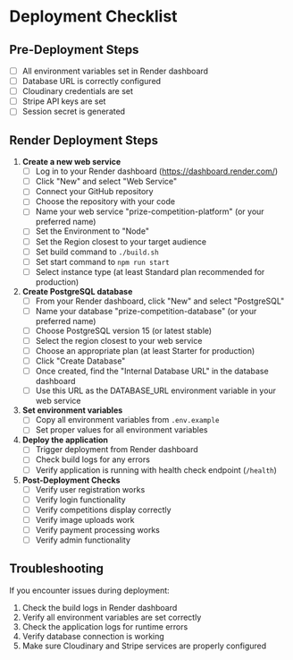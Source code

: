 # Deployment Checklist

## Pre-Deployment Steps

- [ ] All environment variables set in Render dashboard
- [ ] Database URL is correctly configured
- [ ] Cloudinary credentials are set
- [ ] Stripe API keys are set
- [ ] Session secret is generated

## Render Deployment Steps

1. **Create a new web service**
   - [ ] Log in to your Render dashboard (https://dashboard.render.com/)
   - [ ] Click "New" and select "Web Service"
   - [ ] Connect your GitHub repository
   - [ ] Choose the repository with your code
   - [ ] Name your web service "prize-competition-platform" (or your preferred name)
   - [ ] Set the Environment to "Node"
   - [ ] Set the Region closest to your target audience
   - [ ] Set build command to `./build.sh`
   - [ ] Set start command to `npm run start`
   - [ ] Select instance type (at least Standard plan recommended for production)

2. **Create PostgreSQL database**
   - [ ] From your Render dashboard, click "New" and select "PostgreSQL"
   - [ ] Name your database "prize-competition-database" (or your preferred name)
   - [ ] Choose PostgreSQL version 15 (or latest stable)
   - [ ] Select the region closest to your web service
   - [ ] Choose an appropriate plan (at least Starter for production)
   - [ ] Click "Create Database"
   - [ ] Once created, find the "Internal Database URL" in the database dashboard
   - [ ] Use this URL as the DATABASE_URL environment variable in your web service

3. **Set environment variables**
   - [ ] Copy all environment variables from `.env.example`
   - [ ] Set proper values for all environment variables

4. **Deploy the application**
   - [ ] Trigger deployment from Render dashboard
   - [ ] Check build logs for any errors
   - [ ] Verify application is running with health check endpoint (`/health`)

5. **Post-Deployment Checks**
   - [ ] Verify user registration works
   - [ ] Verify login functionality
   - [ ] Verify competitions display correctly
   - [ ] Verify image uploads work
   - [ ] Verify payment processing works
   - [ ] Verify admin functionality

## Troubleshooting

If you encounter issues during deployment:

1. Check the build logs in Render dashboard
2. Verify all environment variables are set correctly
3. Check the application logs for runtime errors
4. Verify database connection is working
5. Make sure Cloudinary and Stripe services are properly configured